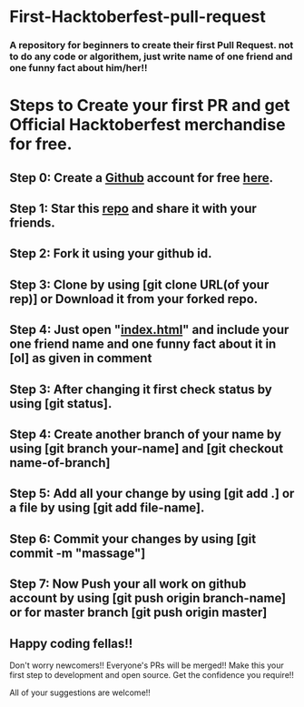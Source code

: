 # First-Hacktoberfest-pull-request

### A repository for beginners to create their first Pull Request. not to do any code or algorithem, just write name of one friend and one funny fact about him/her!! 

# Steps to Create your first PR and get Official Hacktoberfest merchandise for free.
## Step 0: Create a [Github](https://github.com/) account for free [here](https://github.com/).
## Step 1: Star this [repo](https://github.com/Leo5661/first-Hacktoberfest-pull-request) and share it with your friends.
## Step 2: Fork it using your github id.
## Step 3: Clone by using [git clone URL(of your rep)] or Download it from your forked repo.
## Step 4: Just open "[index.html](https://github.com/Leo5661/first-Hacktoberfest-pull-request/blob/master/index.html)" and include your one   friend name and one funny fact about it in [ol] as given in comment
## Step 3: After changing it first check status by using [git status].
## Step 4: Create another branch of your name by using [git branch your-name] and [git checkout name-of-branch]
## Step 5: Add all your change by using [git add .] or a file by using [git add file-name].
## Step 6: Commit your changes by using [git commit -m "massage"]
## Step 7: Now Push your all work on github account by using [git push origin branch-name] or for master branch [git push origin master] 

## Happy coding fellas!!

Don't worry newcomers!! Everyone's PRs will be merged!! Make this your first step to development and open source. Get the confidence you require!!

All of your suggestions are welcome!!
